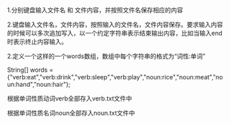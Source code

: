 1.分别键盘输入文件名 和 文件内容，并按照文件名保存相应的内容



2.键盘输入文件名，文件内容，按照输入的文件名，文件内容保存。要求输入内容的时候可以多次追加写入，以一个约定字符串表示结束输出内容，比如当输入end时表示终止内容输入。





2.定义一个这样的一个words数组，数组中每个字符串的格式为“词性:单词”

String[] words = {"verb:eat","verb:drink","verb:sleep","verb:play","noun:rice","noun:meat","noun:hand","noun:hair"};

根据单词性质动词verb全部存入verb.txt文件中

根据单词性质名词noun全部存入noun.txt文件中


